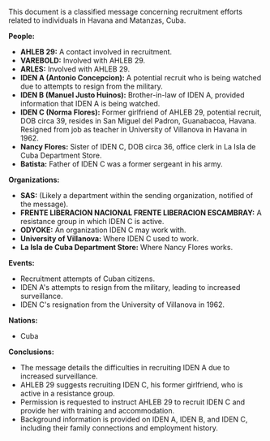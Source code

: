 This document is a classified message concerning recruitment efforts related to individuals in Havana and Matanzas, Cuba.

**People:**

*   **AHLEB 29:** A contact involved in recruitment.
*   **VAREBOLD:** Involved with AHLEB 29.
*   **ARLES:** Involved with AHLEB 29.
*   **IDEN A (Antonio Concepcion):** A potential recruit who is being watched due to attempts to resign from the military.
*   **IDEN B (Manuel Justo Huinos):** Brother-in-law of IDEN A, provided information that IDEN A is being watched.
*   **IDEN C (Norma Flores):** Former girlfriend of AHLEB 29, potential recruit, DOB circa 39, resides in San Miguel del Padron, Guanabacoa, Havana. Resigned from job as teacher in University of Villanova in Havana in 1962.
*   **Nancy Flores:** Sister of IDEN C, DOB circa 36, office clerk in La Isla de Cuba Department Store.
*   **Batista:** Father of IDEN C was a former sergeant in his army.

**Organizations:**

*   **SAS:** (Likely a department within the sending organization, notified of the message).
*   **FRENTE LIBERACION NACIONAL FRENTE LIBERACION ESCAMBRAY:** A resistance group in which IDEN C is active.
*   **ODYOKE:** An organization IDEN C may work with.
*   **University of Villanova:** Where IDEN C used to work.
*   **La Isla de Cuba Department Store:** Where Nancy Flores works.

**Events:**

*   Recruitment attempts of Cuban citizens.
*   IDEN A's attempts to resign from the military, leading to increased surveillance.
*   IDEN C's resignation from the University of Villanova in 1962.

**Nations:**

*   Cuba

**Conclusions:**

*   The message details the difficulties in recruiting IDEN A due to increased surveillance.
*   AHLEB 29 suggests recruiting IDEN C, his former girlfriend, who is active in a resistance group.
*   Permission is requested to instruct AHLEB 29 to recruit IDEN C and provide her with training and accommodation.
*   Background information is provided on IDEN A, IDEN B, and IDEN C, including their family connections and employment history.
